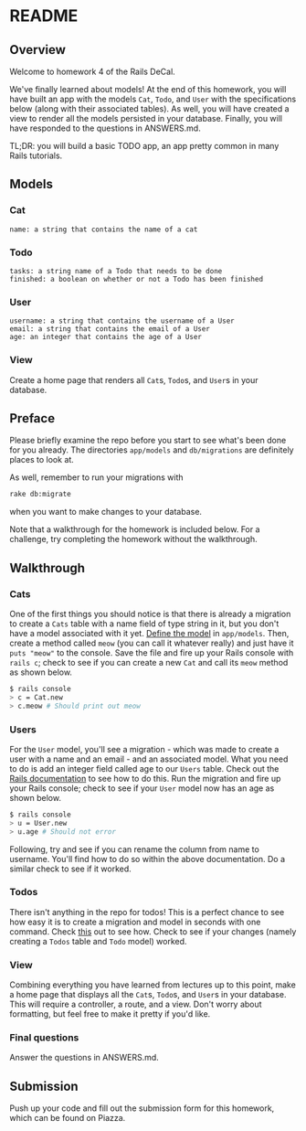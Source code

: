 # README

## Overview
Welcome to homework 4 of the Rails DeCal.

We've finally learned about models! At the end of this homework, you will have built an app with the models `Cat`, `Todo`, and `User` with the specifications below (along with their associated tables). As well, you will have created a view to render all the models persisted in your database. Finally, you will have responded to the questions in ANSWERS.md.

TL;DR: you will build a basic TODO app, an app pretty common in many Rails tutorials.

## Models

### Cat
```
name: a string that contains the name of a cat
```

### Todo
```
tasks: a string name of a Todo that needs to be done
finished: a boolean on whether or not a Todo has been finished
```

### User
```
username: a string that contains the username of a User
email: a string that contains the email of a User
age: an integer that contains the age of a User
```

### View
Create a home page that renders all `Cat`s, `Todo`s, and `User`s in your database.

## Preface

Please briefly examine the repo before you start to see what's been done for you already. The directories `app/models` and `db/migrations` are definitely places to look at.

As well, remember to run your migrations with
``` bash
rake db:migrate
```
when you want to make changes to your database.

Note that a walkthrough for the homework is included below. For a challenge, try completing the homework without the walkthrough.

## Walkthrough

### Cats
One of the first things you should notice is that there is already a migration to create a `Cats` table with a name field of type string in it, but you don't have a model associated with it yet. [Define the model](http://guides.rubyonrails.org/active_record_basics.html#creating-active-record-models) in `app/models`. Then, create a method called `meow` (you can call it whatever really) and just have it `puts "meow"` to the console. Save the file and fire up your Rails console with `rails c`; check to see if you can create a new `Cat` and call its `meow` method as shown below.

``` bash
$ rails console
> c = Cat.new
> c.meow # Should print out meow
```

### Users
For the `User` model, you'll see a migration - which was made to create a user with a name and an email - and an associated model. What you need to do is add an integer field called age to our `Users` table. Check out the [Rails documentation](http://edgeguides.rubyonrails.org/active_record_migrations.html#creating-a-migration) to see how to do this. Run the migration and fire up your Rails console; check to see if your `User` model now has an age as shown below.

``` bash
$ rails console
> u = User.new
> u.age # Should not error
```

Following, try and see if you can rename the column from name to username. You'll find how to do so within the above documentation. Do a similar check to see if it worked.

### Todos
There isn't anything in the repo for todos! This is a perfect chance to see how easy it is to create a migration and model in seconds with one command. Check [this](http://edgeguides.rubyonrails.org/active_record_migrations.html#model-generators) out to see how. Check to see if your changes (namely creating a `Todos` table and `Todo` model) worked.

### View
Combining everything you have learned from lectures up to this point, make a home page that displays all the `Cat`s, `Todo`s, and `User`s in your database. This will require a controller, a route, and a view. Don't worry about formatting, but feel free to make it pretty if you'd like.

### Final questions
Answer the questions in ANSWERS.md.

## Submission
Push up your code and fill out the submission form for this homework, which can be found on Piazza.
